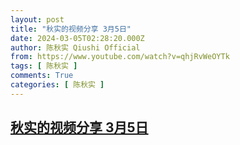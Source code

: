 ```yaml
---
layout: post
title: "秋实的视频分享 3月5日"
date: 2024-03-05T02:28:20.000Z
author: 陈秋实 Qiushi Official
from: https://www.youtube.com/watch?v=qhjRvWeOYTk
tags: [ 陈秋实 ]
comments: True
categories: [ 陈秋实 ]
---
```

<!--1709605700000-->
[秋实的视频分享 3月5日](https://www.youtube.com/watch?v=qhjRvWeOYTk)
------

<div>

</div>
